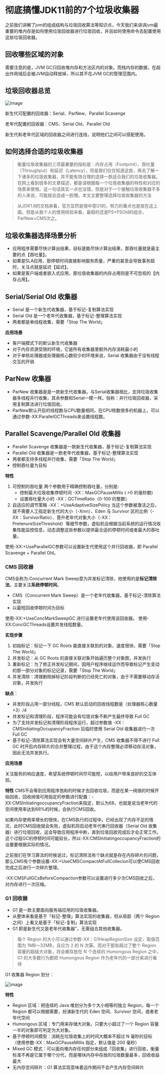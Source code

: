 # 彻底搞懂JDK11前的7个垃圾收集器

之前我们讲解了jvm的组成结构与垃圾回收算法等知识点，今天我们来讲讲jvm最重要的堆内存是如何使用垃圾回收器进行垃圾回收，并且如何使用命令去配置使用这些垃圾回收器。

## 回收哪些区域的对象
需要注意的是，JVM GC只回收堆内存和方法区内的对象。而栈内存的数据，在超出作用域后会被JVM自动释放掉，所以其不在JVM GC的管理范围内。

## 垃圾回收器总览
![image](https://user-images.githubusercontent.com/13992911/115179669-6ddce180-a106-11eb-9df9-4e932c371256.png)

新生代可配置的回收器：Serial、ParNew、Parallel Scavenge

老年代配置的回收器：CMS、Serial Old、Parallel Old

新生代和老年代区域的回收器之间进行连线，说明他们之间可以搭配使用。

## 如何选择合适的垃圾收集器
> 衡量垃圾收集器的三项最重要的指标是：内存占用（Footprint）、吞吐量（Throughput）和延迟（Latency），但是我们仅仅知道这些，再去了解一下诸多的垃圾收集器，并不能有效合理的选择一款适合我们的垃圾收集器。在网上看到很多的文章描述，都是请根据每一个垃圾收集器的特性和对应的场景来使用。这一句话其实一点也没错，但是对于一个接触垃圾收集器不多的人来说，可能就会造成一脸懵。本文主要整理选择垃圾收集器的方法

> 从JDK1.8的文档来看，官方显然是很中意G1的，努力的重点也是放在这上面。但是从我个人的使用经验来看，最稳的还是PS+PSOld的组合，ParNew+CMS次之。

## 垃圾收集器选择场景分析
* 应用程序需要尽快计算出结果，目标是能尽快计算出结果，那吞吐量就是最主要的点【吞吐量】。
* 如果是SLA应用，那停顿时间直接影响服务质量，严重的甚至会导致事务超时，关注点就是延迟【延迟】。
* 如果是客户端或者嵌入式应用，那垃圾收集器的内存占用则是不可忽视的【内存占用】。


## Serial/Serial Old 收集器
* Serial 是一个新生代收集器，基于标记-复制算法实现
* Serial Old 是一个老年代收集器，基于标记-整理算法实现
* 两者都是单线程收集，需要「Stop The World」

**应用场景**
* 客户端模式下的默认新生代收集器
* 对于内存资源受限的环境，它是所有收集器里额外内存消耗最小的
* 对于单核处理器或处理器核心数较少的环境来说，Serial 收集器由于没有线程交互的开销

## ParNew 收集器
* ParNew 收集器是是一款新生代收集器。与Serial收集器相比，支持垃圾收集器多线程并行收集，其余参数和Serial一模一样。俗称：并行垃圾回收器，采用复制算法进行垃圾回收。
* ParNew默认开启的线程数与CPU数量相同，在CPU核数很多的机器上，可以通过参数-XX:ParallelGCThreads来设置线程数。

## Parallel Scavenge/Parallel Old 收集器
* Parallel Scavenge 收集器是一款新生代收集器，基于标记-复制算法实现
* Parallel Old 收集器是一款老年代收集器，基于标记-整理算法实现
* 两者都支持多线程并行收集，需要「Stop The World」
* 控制吞吐量为目标

**特性**
1. 可控制的吞吐量
两个参数用于精确控制吞吐量，分别是:
   * 控制最大垃圾收集停顿时间 -XX：MaxGCPauseMillis ( >0 的毫秒数)
   * 设置吞吐量大小的 -XX：GCTimeRatio（0-100 的整数）
2. 自适应的调节策略
-XX：+UseAdaptiveSizePolicy 当这个参数被激活之后，就不需要人工指定新生代的大小（-Xmn）、Eden 与 Survivor 区的比例（-XX：SurvivorRatio）、晋升老年代对象大小（-XX：PretenureSizeThreshold）等细节参数，虚拟机会根据当前系统的运行情况收集性能监控信息，动态调整这些参数以提供最合适的停顿时间或者最大的吞吐量。

使用-XX:+UseParallelGC参数可以设置新生代使用这个并行回收器，即 Parallel Scavenge + Parallel Old。

### CMS 回收器
CMS全称为:Concurrent Mark Sweep意为并发标记清除，他使用的是**标记清除法**。主要关注**系统停顿时间**。

* CMS（Concurrent Mark Sweep）是一个老年代收集器，基于标记-清除算法实现
* 以最短回收停顿时间为目标

使用-XX:+UseConcMarkSweepGC 进行设置老年代使用该回收器。
使用-XX:ConcGCThreads设置并发线程数量。

**实现步骤**
1. 初始标记：标记一下 GC Roots 能直接关联到的对象，速度很快，需要「Stop The World」
2. 并发标记：从 GC Roots 的直接关联对象开始遍历整个对象图，并发执行
3. 重新标记：为了修正并发标记期间，因用户程序继续运作而导致标记产生变动的那一部分对象的标记记录，需要「Stop The World」
4. 并发清除：清理删除掉标记阶段判断的已经死亡的对象，由于不需要移动存活对象，并发执行

**缺点**：
* 并发阶段占用一部分线程，CMS 默认启动的回收线程数是（处理器核心数量 +3）/4
* 并发标记和清理阶段，程序可能会有垃圾对象不断产生最终导致 Full GC
* 为了支持并发标记和清理阶段程序运行，超过参数值 -XX：CMSInitiatingOccupancyFraction 后临时使用 Serial Old 收集器进行一次 Full GC
* 基于标记-清除算法实现会有大量空间碎片产生，CMS 收集器不得不进行 Full GC 时开启内存碎片的合并整理过程，由于这个内存整理必须移动存活对象，因此无法并发执行。

**应用场景**

关注服务的响应速度，希望系统停顿时间尽可能短，以给用户带来良好的交互体验。

**特性**
CMS不会等到应用程序饱和的时候才去回收垃圾，而是在某一阀值的时候开始回收，回收阀值可用指定的参数进行配置：-XX:CMSInitiatingoccupancyFraction来指定，默认为68，也就是说当老年代的空间使用率达到68%的时候，会执行CMS回收。

如果内存使用率增长的很快，在CMS执行的过程中，已经出现了内存不足的情况，此时CMS回收就会失败，虚拟机将启动老年代串行回收器（Serial Old 收集器）进行垃圾回收，这会导致应用程序中断，直到垃圾回收完成后才会正常工作。这个过程GC的停顿时间可能较长，所以-XX:CMSInitiatingoccupancyFraction的设置要根据实际的情况。

之前我们在学习算法的时候说过，标记清除法有个缺点就是存在内存碎片的问题，那么CMS有个参数设置-XX:+UseCMSCompactAtFullCollecion可以使CMS回收完成之后进行一次碎片整理。

-XX:CMSFullGCsBeforeCompaction参数可以设置进行多少次CMS回收之后，对内存进行一次压缩。

### G1 回收器
* G1 是一款主要面向服务端应用的垃圾收集器。
* 从整体来看是基于「标记-整理」算法实现的收集器，但从局部（两个 Region 之间）上看又是基于「标记-复制」算法实现
* G1 即是新生代又是老年代收集器”，无需组合其他收集器。

> 每个 Region 的大小可以通过参数-XX：G1HeapRegionSize 设定，取值范围为 1MB～32MB，且应为 2 的 N 次幂。而对于那些超过了整个 Region 容量的超级大对象，将会被存放在 N 个连续的 Humongous Region 之中，G1 的大多数行为都把 Humongous Region 作为老年代的一部分来进行看待

G1 收集器 Region 划分：

![image](https://user-images.githubusercontent.com/13992911/115261496-40278500-a166-11eb-8ba9-b46483fac50b.png)

**特性**
* Region 区域：把连续的 Java 堆划分为多个大小相等的独立 Region，每一个 Region 都可以根据需要，扮演新生代的 Eden 空间、Survivor 空间，或者老年代空间
* Humongous 区域：专门用来存储大对象。只要大小超过了一个 Region 容量一半的对象即可判定为大对象。
* 基于停顿时间模型：消耗在垃圾收集上的时间大概率不超过 N 毫秒的目标（使用参数-XX：MaxGCPauseMillis 指定，默认值是 200 毫秒）
* Mixed GC 模式：可以面向堆内存任何部分来组成「回收集」进行回收，衡量标准不再是它属于哪个分代，而是哪块内存中存放的垃圾数量最多，回收收益最大
* 无内存空间碎片：G1 算法实现意味着运作期间不会产生内存空间碎片

